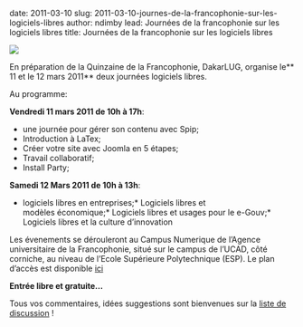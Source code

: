 date: 2011-03-10
slug: 2011-03-10-journes-de-la-francophonie-sur-les-logiciels-libres
author: ndimby
lead: Journées de la francophonie sur les logiciels libres
title: Journées de la francophonie sur les logiciels libres


[![](/media/11mars2011/miniature12mars.png)](/media/11mars2011/12mars.pdf)

    

<div class="entry">

En préparation de la Quinzaine de la
Francophonie, DakarLUG, organise le** 11 et le 12 mars 2011** deux journées logiciels libres.

Au programme: 

**Vendredi 11 mars 2011 de 10h à 17h**:

*   une journée pour gérer son contenu avec&nbsp;Spip;
*   Introduction à&nbsp;LaTex;
*   Créer votre site avec Joomla en 5&nbsp;étapes;
*   Travail&nbsp;collaboratif;
*   Install&nbsp;Party;

**Samedi 12 Mars 2011 de 10h à 13h**:

*   logiciels libres en&nbsp;entreprises;*   Logiciels libres et modèles&nbsp;économique;*   Logiciels libres et usages pour le&nbsp;e-Gouv;*   Logiciels libres et la culture&nbsp;d&#8217;innovation

Les évenements se dérouleront au Campus Numerique de l’Agence universitaire de la Francophonie, situé sur le campus de l’<span class="caps">UCAD</span>, côté corniche, au niveau de l’Ecole Supérieure Polytechnique (<span class="caps">ESP</span>). Le plan d’accès est disponible [ici](http://maps.google.com/maps/ms?ie=UTF8&amp;hl=fr&amp;t=h&amp;msa=0&amp;msid=107868570247087054742.00043d11dc8b1bc28cc58&amp;ll=14.679057,-17.468187&amp;spn=0.0074,0.009388&amp;z=17) 

**Entrée libre et&nbsp;gratuite…**

Tous vos commentaires, idées suggestions sont bienvenues sur la [liste de discussion](http://dakarlug.org/blog/cgi-bin/mailman/listinfo/libre)&nbsp;!
</div>

    